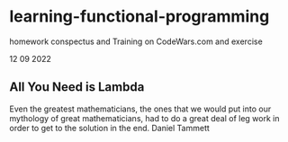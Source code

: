 # learning-functional-programming

homework conspectus and Training on  CodeWars.com and exercise

12 09 2022

## All You Need is Lambda

Even the greatest
mathematicians, the ones that
we would put into our
mythology of great
mathematicians, had to do a
great deal of leg work in order
to get to the solution in the
end.
Daniel Tammett
